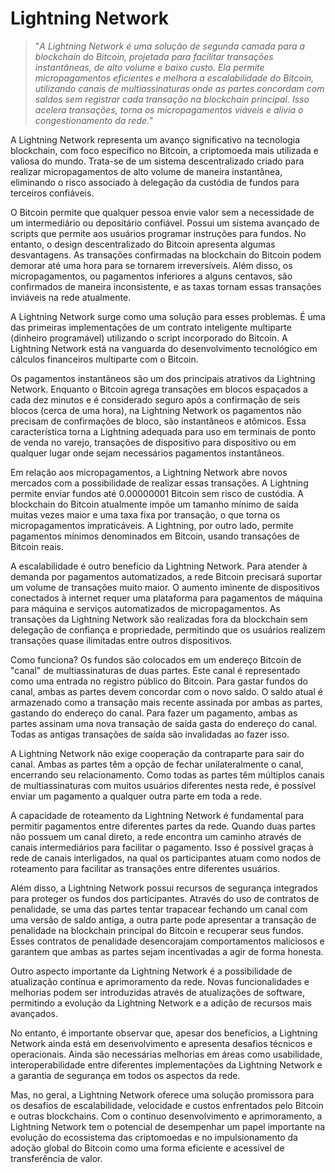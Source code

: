 # Lightning Network

>"*A Lightning Network é uma solução de segunda camada para a blockchain do Bitcoin, projetada para facilitar transações instantâneas, de alto volume e baixo custo. Ela permite micropagamentos eficientes e melhora a escalabilidade do Bitcoin, utilizando canais de multiassinaturas onde as partes concordam com saldos sem registrar cada transação na blockchain principal. Isso acelera transações, torna os micropagamentos viáveis e alivia o congestionamento da rede.*"

A Lightning Network representa um avanço significativo na tecnologia blockchain, com foco específico no Bitcoin, a criptomoeda mais utilizada e valiosa do mundo. Trata-se de um sistema descentralizado criado para realizar micropagamentos de alto volume de maneira instantânea, eliminando o risco associado à delegação da custódia de fundos para terceiros confiáveis.

O Bitcoin permite que qualquer pessoa envie valor sem a necessidade de um intermediário ou depositário confiável. Possui um sistema avançado de scripts que permite aos usuários programar instruções para fundos. No entanto, o design descentralizado do Bitcoin apresenta algumas desvantagens. As transações confirmadas na blockchain do Bitcoin podem demorar até uma hora para se tornarem irreversíveis. Além disso, os micropagamentos, ou pagamentos inferiores a alguns centavos, são confirmados de maneira inconsistente, e as taxas tornam essas transações inviáveis na rede atualmente.

A Lightning Network surge como uma solução para esses problemas. É uma das primeiras implementações de um contrato inteligente multiparte (dinheiro programável) utilizando o script incorporado do Bitcoin. A Lightning Network está na vanguarda do desenvolvimento tecnológico em cálculos financeiros multiparte com o Bitcoin.

Os pagamentos instantâneos são um dos principais atrativos da Lightning Network. Enquanto o Bitcoin agrega transações em blocos espaçados a cada dez minutos e é considerado seguro após a confirmação de seis blocos (cerca de uma hora), na Lightning Network os pagamentos não precisam de confirmações de bloco, são instantâneos e atômicos. Essa característica torna a Lightning adequada para uso em terminais de ponto de venda no varejo, transações de dispositivo para dispositivo ou em qualquer lugar onde sejam necessários pagamentos instantâneos.

Em relação aos micropagamentos, a Lightning Network abre novos mercados com a possibilidade de realizar essas transações. A Lightning permite enviar fundos até 0.00000001 Bitcoin sem risco de custódia. A blockchain do Bitcoin atualmente impõe um tamanho mínimo de saída muitas vezes maior e uma taxa fixa por transação, o que torna os micropagamentos impraticáveis. A Lightning, por outro lado, permite pagamentos mínimos denominados em Bitcoin, usando transações de Bitcoin reais.

A escalabilidade é outro benefício da Lightning Network. Para atender à demanda por pagamentos automatizados, a rede Bitcoin precisará suportar um volume de transações muito maior. O aumento iminente de dispositivos conectados à internet requer uma plataforma para pagamentos de máquina para máquina e serviços automatizados de micropagamentos. As transações da Lightning Network são realizadas fora da blockchain sem delegação de confiança e propriedade, permitindo que os usuários realizem transações quase ilimitadas entre outros dispositivos.

Como funciona? Os fundos são colocados em um endereço Bitcoin de "canal" de multiassinaturas de duas partes. Este canal é representado como uma entrada no registro público do Bitcoin. Para gastar fundos do canal, ambas as partes devem concordar com o novo saldo. O saldo atual é armazenado como a transação mais recente assinada por ambas as partes, gastando do endereço do canal. Para fazer um pagamento, ambas as partes assinam uma nova transação de saída gasta do endereço do canal. Todas as antigas transações de saída são invalidadas ao fazer isso.

A Lightning Network não exige cooperação da contraparte para sair do canal. Ambas as partes têm a opção de fechar unilateralmente o canal, encerrando seu relacionamento. Como todas as partes têm múltiplos canais de multiassinaturas com muitos usuários diferentes nesta rede, é possível enviar um pagamento a qualquer outra parte em toda a rede.

A capacidade de roteamento da Lightning Network é fundamental para permitir pagamentos entre diferentes partes da rede. Quando duas partes não possuem um canal direto, a rede encontra um caminho através de canais intermediários para facilitar o pagamento. Isso é possível graças à rede de canais interligados, na qual os participantes atuam como nodos de roteamento para facilitar as transações entre diferentes usuários.

Além disso, a Lightning Network possui recursos de segurança integrados para proteger os fundos dos participantes. Através do uso de contratos de penalidade, se uma das partes tentar trapacear fechando um canal com uma versão de saldo antiga, a outra parte pode apresentar a transação de penalidade na blockchain principal do Bitcoin e recuperar seus fundos. Esses contratos de penalidade desencorajam comportamentos maliciosos e garantem que ambas as partes sejam incentivadas a agir de forma honesta.

Outro aspecto importante da Lightning Network é a possibilidade de atualização contínua e aprimoramento da rede. Novas funcionalidades e melhorias podem ser introduzidas através de atualizações de software, permitindo a evolução da Lightning Network e a adição de recursos mais avançados.

No entanto, é importante observar que, apesar dos benefícios, a Lightning Network ainda está em desenvolvimento e apresenta desafios técnicos e operacionais. Ainda são necessárias melhorias em áreas como usabilidade, interoperabilidade entre diferentes implementações da Lightning Network e a garantia de segurança em todos os aspectos da rede.

Mas, no geral, a Lightning Network oferece uma solução promissora para os desafios de escalabilidade, velocidade e custos enfrentados pelo Bitcoin e outras blockchains. Com o contínuo desenvolvimento e aprimoramento, a Lightning Network tem o potencial de desempenhar um papel importante na evolução do ecossistema das criptomoedas e no impulsionamento da adoção global do Bitcoin como uma forma eficiente e acessível de transferência de valor.